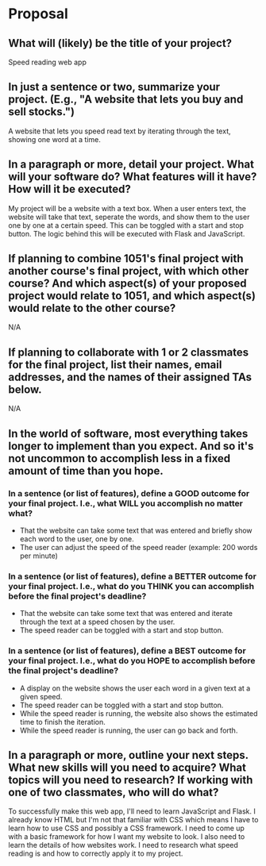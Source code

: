 # Proposal

## What will (likely) be the title of your project?

Speed reading web app

## In just a sentence or two, summarize your project. (E.g., "A website that lets you buy and sell stocks.")

A website that lets you speed read text by iterating through the text, showing one word at a time.

## In a paragraph or more, detail your project. What will your software do? What features will it have? How will it be executed?

My project will be a website with a text box. When a user enters text, the website will take that text, seperate the words, and show them to the user one by one at a certain speed. This can be toggled with a start and stop button. The logic behind this will be executed with Flask and JavaScript. 

## If planning to combine 1051's final project with another course's final project, with which other course? And which aspect(s) of your proposed project would relate to 1051, and which aspect(s) would relate to the other course?

N/A

## If planning to collaborate with 1 or 2 classmates for the final project, list their names, email addresses, and the names of their assigned TAs below.

N/A

## In the world of software, most everything takes longer to implement than you expect. And so it's not uncommon to accomplish less in a fixed amount of time than you hope.

### In a sentence (or list of features), define a GOOD outcome for your final project. I.e., what WILL you accomplish no matter what?

- That the website can take some text that was entered and briefly show each word to the user, one by one.
- The user can adjust the speed of the speed reader (example: 200 words per minute)

### In a sentence (or list of features), define a BETTER outcome for your final project. I.e., what do you THINK you can accomplish before the final project's deadline?

- That the website can take some text that was entered and iterate through the text at a speed chosen by the user. 
- The speed reader can be toggled with a start and stop button.

### In a sentence (or list of features), define a BEST outcome for your final project. I.e., what do you HOPE to accomplish before the final project's deadline?

- A display on the website shows the user each word in a given text at a given speed.
- The speed reader can be toggled with a start and stop button.
- While the speed reader is running, the website also shows the estimated time to finish the iteration.
- While the speed reader is running, the user can go back and forth.

## In a paragraph or more, outline your next steps. What new skills will you need to acquire? What topics will you need to research? If working with one of two classmates, who will do what?

To successfully make this web app, I'll need to learn JavaScript and Flask. I already know HTML but I'm not that familiar with CSS which means I have to learn how to use CSS and possibly a CSS framework. I need to come up with a basic framework for how I want my website to look. I also need to learn the details of how websites work. I need to research what speed reading is and how to correctly apply it to my project. 
